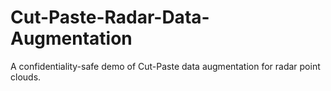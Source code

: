 # Cut-Paste-Radar-Data-Augmentation
A confidentiality-safe demo of Cut-Paste data augmentation for radar point clouds.
